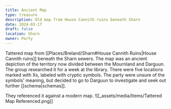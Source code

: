 ```yaml
---
title: Ancient Map
type: treasure
description: Old map from House Cannith ruins beneath Sharn
date: 2024-03-17
draft: false
location: Sharn
owner: Party
---
```

Tattered map from [[Places/Breland/Sharn#House Cannith Ruins|House Cannith ruins]] beneath the Sharn sewers. The map was an ancient depiction of the territory now divided between the Mournland and Darguun. The group researched it for a week at the library. There were five locations marked with Xs, labeled with cryptic symbols. The party were unsure of the symbols' meaning, but decided to go to Darguun to investigate and seek out further [[schema|schemas]].

They referenced it against a modern map.
![[_assets/media/Items/Tattered Map Referenced.png]]
